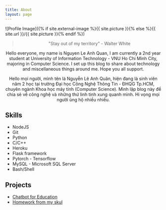 ```yaml
---
title: About
layout: page
---
```


![Profile Image]({% if site.external-image %}{{ site.picture }}{% else %}{{ site.url }}/{{ site.picture }}{% endif %})


<blockquote align="center">"Stay out of my territory" - Walter White</blockquote >


<p align="center">Hello everyone, my name is Nguyen Le Anh Quan, I am currently a 2nd year student at University of Information Technology - VNU Ho Chi Minh City,
majoring in Computer Science. I set up this blog to share about technology and miscellaneous things around me.
Hope you all support.</p>

<p align="center">Hello mọi người, mình tên là Nguyễn Lê Anh Quân, hiện đang là sinh viên năm 2 học tại trường Đại học Công Nghệ Thông Tin - ĐHQG Tp.HCM, 
chuyên ngành Khoa học máy tính (Computer Science). Mình lập blog này để chia sẻ về công nghệ và những thứ linh tinh xung quanh mình. 
Hi vọng mọi người ủng hộ nhiều nhiều. </p>

<h2>Skills</h2>

<ul class="skill-list">
	<li>NodeJS</li>
	<li>Git</li>
	<li>Python</li>
	<li>C/C++</li>
	<li>Heroku</li>
	<li>Flask framework</li>
	<li>Pytorch - Tensorflow</li>
	<li>MySQL - Microsoft SQL Server</li>
	<li>Bash/Shell</li>
</ul>

<h2>Projects</h2>

<ul>
	<li><a href="https://github.com/anhquan075/cpp_learning_chatbot">Chatbot for Education</a></li>
	<li><a href="https://github.com/anhquan075/UIT-homework">Homework from my skul</a></li>
</ul>
